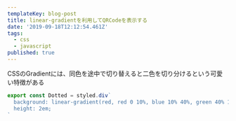 ```yaml
---
templateKey: blog-post
title: linear-gradientを利用してQRCodeを表示する
date: '2019-09-18T12:12:54.461Z'
tags:
  - css
  - javascript
published: true
---
```


CSSのGradientには、同色を途中で切り替えると二色を切り分けるという可愛い特徴がある
```jsx
export const Dotted = styled.div`
  background: linear-gradient(red, red 0 10%, blue 10% 40%, green 40% 100%);
  height: 2em;
`
```

